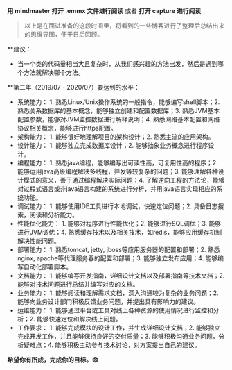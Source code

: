 **用 mindmaster 打开 .emmx 文件进行阅读** 或者 **打开 capture 进行阅读**
>以上是在面试准备的这段时间里，将看到的一些博客进行了整理后总结出来的思维导图，便于日后回顾。
  
**建议：  
+ 当一个类的代码量相当大且复杂时，从我们感兴趣的方法出发，然后是遇到哪个方法就解决哪个方法。  

**第二年（2019/07 - 2020/07）要达到的水平：
+ 系统能力：   1. 熟悉Linux/Unix操作系统的一般指令，能够编写shell脚本；2. 熟悉关系数据库的基本概念，能够独立创建和配置数据库；3. 熟悉JVM基本配置参数，能够对JVM监控数据进行解释说明；4. 熟悉网络基本配置和网络协议相关概念，能够进行https配置。
+ 架构能力：   1. 能够很好地理解项目的架构设计；2. 熟悉主流的应用架构。 
+ 设计能力：   1. 能够独立完成数据库设计；2. 能够抽象业务概念进行程序设计。
+ 编程能力：   1. 熟悉java编程，能够编写出可读性高，可复用性高的程序；2. 能够运用java高级编程解决多线程，并发等较复杂的问题；3. 能够理解各种设计模式的意义，善于通过编程解决实际问题；4. 了解逆向工程的方法论，能够对过程式语言或非java语言构建的系统进行分析，并用java语言实现相应的系统功能。
+ 调试能力：   1. 能够使用IDE工具进行本地调试，快速定位问题；2. 具备日志搜索，阅读和分析能力。
+ 性能优化能力：  1. 能够对程序进行性能优化；2. 能够进行SQL调优；3. 能够进行JVM调优；4. 熟悉缓存技术以及相关技术，如redis，能够应用缓存机制解决性能问题。
+ 部署能力：   1. 熟悉tomcat, jetty, jboss等应用服务器的配置和部署；2. 熟悉nginx, apache等代理服务器的配置和部署；3. 能够独立发布应用；4. 能够编写自动化部署脚本。
+ 文档能力：   1. 能够编写开发指南，详细设计文档以及部署指南等技术文档；2. 能够对技术问题进行总结并编写对应的文档。
+ 业务能力：   1. 能够阅读和理解需求文档，深入沟通较为复杂的业务问题；2. 能够向业务设计部门积极反馈业务问题，并提出具有影响力的建议。
+ 运维能力：   1. 能够通过平台或工具对线上各种资源的使用情况进行监控和分析；2. 能够快速定位和解决线上问题。
+ 工作要求：   1. 能够完成模块的设计工作，并生成详细设计文档；2. 能够独立完成开发工作，并且能够保持良好的交付质量；3. 能够积极沟通业务问题，分析疑难点；4. 能够积极主动参与技术讨论，对方案提出自己的建议。

**希望你有所成，完成你的目标。😊**
